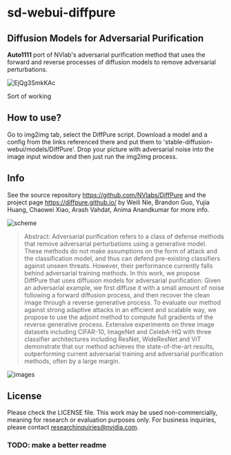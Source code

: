 # sd-webui-diffpure

## Diffusion Models for Adversarial Purification

**Auto1111** port of NVlab's adversarial purification method that uses the forward and reverse processes of diffusion models to remove adversarial perturbations.

![EjQg3SmkKAc](https://github.com/kabachuha/sd-webui-diffpure/assets/14872007/9daede00-8e20-4915-a3eb-c2e636bdaf44)

Sort of working

## How to use?

Go to img2img tab, select the DiffPure script. Download a model and a config from the links referenced there and put them to 'stable-diffusion-webui/models/DiffPure'. Drop your picture with adversarial noise into the image input window and then just run the img2img process.

## Info

See the source repository https://github.com/NVlabs/DiffPure and the project page https://diffpure.github.io/ by Weili Nie, Brandon Guo, Yujia Huang, Chaowei Xiao, Arash Vahdat, Anima Anandkumar for more info.

![scheme](https://github.com/NVlabs/DiffPure/raw/master/assets/teaser_v7.jpeg)

> Abstract: Adversarial purification refers to a class of defense methods that remove adversarial perturbations using a generative model. These methods do not make assumptions on the form of attack and the classification model, and thus can defend pre-existing classifiers against unseen threats. However, their performance currently falls behind adversarial training methods. In this work, we propose DiffPure that uses diffusion models for adversarial purification: Given an adversarial example, we first diffuse it with a small amount of noise following a forward diffusion process, and then recover the clean image through a reverse generative process. To evaluate our method against strong adaptive attacks in an efficient and scalable way, we propose to use the adjoint method to compute full gradients of the reverse generative process. Extensive experiments on three image datasets including CIFAR-10, ImageNet and CelebA-HQ with three classifier architectures including ResNet, WideResNet and ViT demonstrate that our method achieves the state-of-the-art results, outperforming current adversarial training and adversarial purification methods, often by a large margin.

![images](https://diffpure.github.io/assets/smile_glasses_v0.jpeg)

## License

Please check the LICENSE file. This work may be used non-commercially, meaning for research or evaluation purposes only. For business inquiries, please contact researchinquiries@nvidia.com.

### TODO: make a better readme
